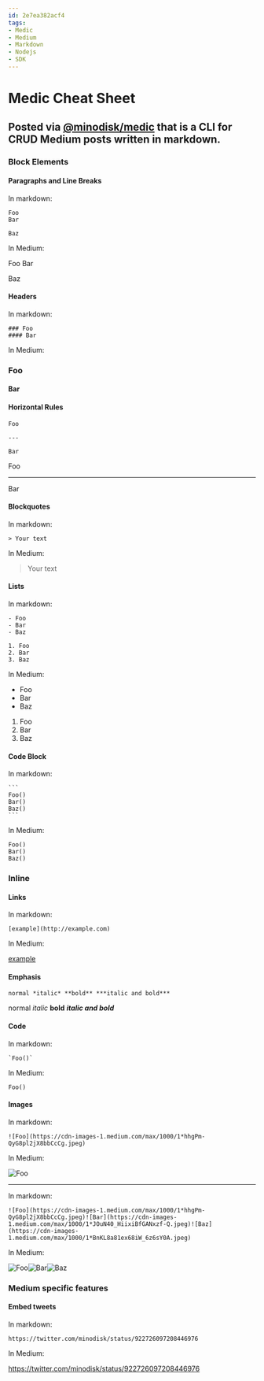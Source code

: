 ```yaml
---
id: 2e7ea382acf4
tags:
- Medic
- Medium
- Markdown
- Nodejs
- SDK
---
```


# Medic Cheat Sheet

## Posted via [@minodisk/medic](https://github.com/minodisk/medic) that is a CLI for CRUD Medium posts written in markdown.

### Block Elements

#### Paragraphs and Line Breaks

In markdown:

```
Foo
Bar

Baz
```

In Medium:

Foo
Bar

Baz

#### Headers

In markdown:

```
### Foo
#### Bar
```

In Medium:

### Foo
#### Bar

#### Horizontal Rules

```
Foo

---

Bar
```

Foo

---

Bar

#### Blockquotes

In markdown:

```
> Your text
```

In Medium:

> Your text

#### Lists

In markdown:

```
- Foo
- Bar
- Baz

1. Foo
2. Bar
3. Baz
```

In Medium:

- Foo
- Bar
- Baz

1. Foo
2. Bar
3. Baz

#### Code Block

In markdown:

    ```
    Foo()
    Bar()
    Baz()
    ```

In Medium:

```
Foo()
Bar()
Baz()
```

### Inline

#### Links

In markdown:

```
[example](http://example.com)
```

In Medium:

[example](http://example.com)

#### Emphasis

```
normal *italic* **bold** ***italic and bold***
```

normal *italic* **bold** ***italic and bold***

#### Code

In markdown:

    `Foo()`

In Medium:

`Foo()`

#### Images

In markdown:

```
![Foo](https://cdn-images-1.medium.com/max/1000/1*hhgPm-QyG8pl2jX8bbCcCg.jpeg)
```

In Medium:

![Foo](https://cdn-images-1.medium.com/max/1000/1*hhgPm-QyG8pl2jX8bbCcCg.jpeg)

---

In markdown:

```
![Foo](https://cdn-images-1.medium.com/max/1000/1*hhgPm-QyG8pl2jX8bbCcCg.jpeg)![Bar](https://cdn-images-1.medium.com/max/1000/1*JOuN40_HiixiBfGANxzf-Q.jpeg)![Baz](https://cdn-images-1.medium.com/max/1000/1*BnKL8a81ex68iW_6z6sY0A.jpeg)
```

In Medium:

![Foo](https://cdn-images-1.medium.com/max/1000/1*hhgPm-QyG8pl2jX8bbCcCg.jpeg)![Bar](https://cdn-images-1.medium.com/max/1000/1*JOuN40_HiixiBfGANxzf-Q.jpeg)![Baz](https://cdn-images-1.medium.com/max/1000/1*BnKL8a81ex68iW_6z6sY0A.jpeg)

### Medium specific features

#### Embed tweets

In markdown:

```
https://twitter.com/minodisk/status/922726097208446976
```

In Medium:

https://twitter.com/minodisk/status/922726097208446976
